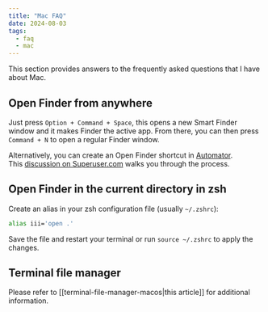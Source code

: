 ```yaml
---
title: "Mac FAQ"
date: 2024-08-03
tags:
  - faq
  - mac
---
```


This section provides answers to the frequently asked questions that I have about Mac.
## Open Finder from anywhere

Just press `Option + Command + Space`, this opens a new Smart Finder window and it makes Finder the active app. From there, you can then press `Command + N` to open a regular Finder window.

Alternatively, you can create an Open Finder shortcut in [Automator](https://www.howtogeek.com/209225/automator-101-how-to-automate-repetitive-tasks-on-your-mac/). This [discussion on Superuser.com](https://superuser.com/questions/406282/is-there-a-finder-shortcut-in-mac-like-the-windows-e-shortcut-to-bring-up-wind) walks you through the process.
## Open Finder in the current directory in zsh

Create an alias in your zsh configuration file (usually `~/.zshrc`):
```zsh
alias iii='open .'
```
Save the file and restart your terminal or run `source ~/.zshrc` to apply the changes.
## Terminal file manager

Please refer to [[terminal-file-manager-macos|this article]] for additional information.

